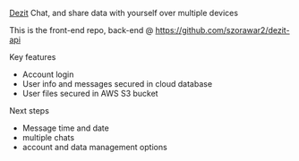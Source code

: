 [Dezit](https://dezit.site/)
Chat, and share data with yourself over multiple devices

This is the front-end repo, back-end @ https://github.com/szorawar2/dezit-api

Key features

- Account login
- User info and messages secured in cloud database
- User files secured in AWS S3 bucket

Next steps

- Message time and date
- multiple chats
- account and data management options
